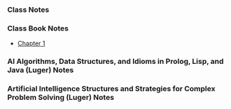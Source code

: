 ### Class Notes


### Class Book Notes

- [Chapter 1](Book/Ch1.md)

### AI Algorithms, Data Structures, and Idioms in Prolog, Lisp, and Java (Luger) Notes



### Artificial Intelligence Structures and Strategies for Complex Problem Solving (Luger) Notes

